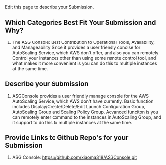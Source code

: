 Edit this page to describe your Submission.

## Which Categories Best Fit Your Submission and Why?

1. The ASG Console: Best Contribution to Operational Tools, Availability, and Manageability
   Since it provides a user friendly conolse for AutoScaling Service, which AWS don't offer, and also you can remotely
   Control your instances other than using some remote control tool, and what makes it more convenient is you can do 
   this to multiple instances at the same time.



## Describe your Submission
1. ASGConsole provides a user friendly manage console for the AWS AutoScaling Service, which AWS don't have currently.
Basic function includes Display/Create/Delete/Edit Launch Configuration Group, AutoScaling Group and Scaling Policy 
Group. Advanced funciton is you can remotely enter command to the instances in AutoScaling Group, and it support to do 
this to multiple instances at the same time. 

## Provide Links to Github Repo's for your Submission
1. ASG Console: https://github.com/xiaoma318/ASGConsole.git
